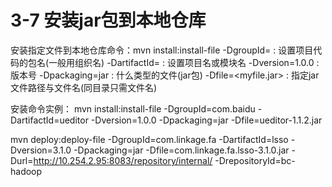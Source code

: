 # 3-7 安装jar包到本地仓库

安装指定文件到本地仓库命令：mvn install:install-file
-DgroupId=<groupId>       : 设置项目代码的包名(一般用组织名)
-DartifactId=<artifactId> : 设置项目名或模块名 
-Dversion=1.0.0           : 版本号
-Dpackaging=jar           : 什么类型的文件(jar包)
-Dfile=<myfile.jar>       : 指定jar文件路径与文件名(同目录只需文件名)


安装命令实例：
mvn install:install-file -DgroupId=com.baidu -DartifactId=ueditor -Dversion=1.0.0 -Dpackaging=jar -Dfile=ueditor-1.1.2.jar

mvn deploy:deploy-file -DgroupId=com.linkage.fa -DartifactId=lsso -Dversion=3.1.0 -Dpackaging=jar -Dfile=com.linkage.fa.lsso-3.1.0.jar -Durl=http://10.254.2.95:8083/repository/internal/ -DrepositoryId=bc-hadoop